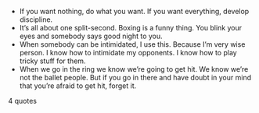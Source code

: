  - If you want nothing, do what you want. If you want everything, develop discipline.
 - It’s all about one split-second. Boxing is a funny thing. You blink your eyes and somebody says good night to you.
 - When somebody can be intimidated, I use this. Because I’m very wise person. I know how to intimidate my opponents. I know how to play tricky stuff for them.
 - When we go in the ring we know we’re going to get hit. We know we’re not the ballet people. But if you go in there and have doubt in your mind that you’re afraid to get hit, forget it.

4 quotes